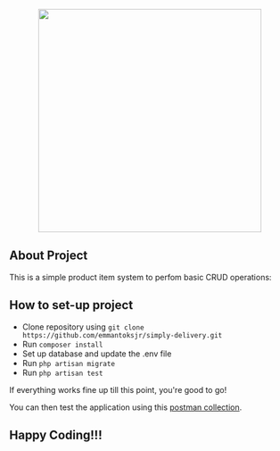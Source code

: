 <p align="center"><a href="https://www.simplydelivery.de/" target="_blank"><img src="https://www.simplydelivery.de/wp-content/themes/simplydelivery-child/img/brand.svg" width="400"></a></p>

## About Project

This is a simple product item system to perfom basic CRUD operations:

## How to set-up project

- Clone repository using ```git clone https://github.com/emmantoksjr/simply-delivery.git ```
- Run ``` composer install ```
- Set up database and update the .env file
- Run ```php artisan migrate ```
- Run ```php artisan test ```

If everything works fine up till this point, you're good to go!

You can then test the application using this [postman collection](https://go.postman.co/workspace/My-Workspace~1fe687ca-15fb-4921-829f-d256f1155b1f/collection/7586469-203f6f3b-e067-4c4a-891d-f61083f813b1?action=share&creator=7586469).

## Happy Coding!!!
